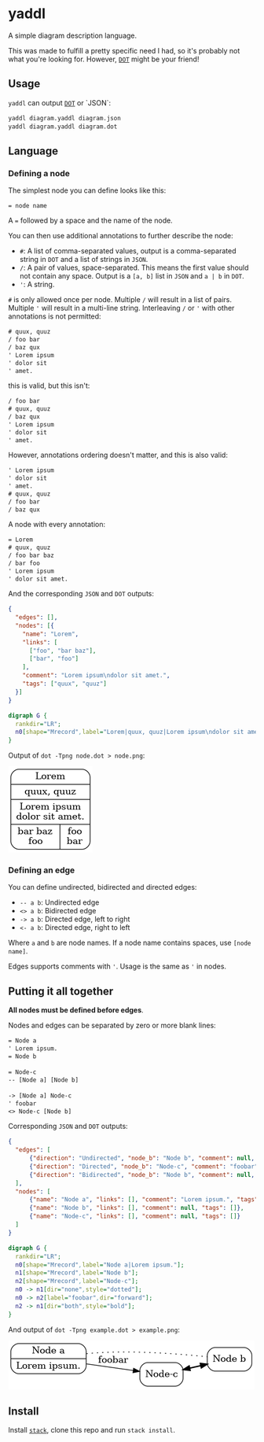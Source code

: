 # yaddl

A simple diagram description language.

This was made to fulfill a pretty specific need I had, so it's probably not what you're looking for.
However, [`DOT`](https://en.wikipedia.org/wiki/DOT_(graph_description_language)) might be your friend!

## Usage

`yaddl` can output [`DOT`](https://en.wikipedia.org/wiki/DOT_(graph_description_language)) or `JSON`:

```bash
yaddl diagram.yaddl diagram.json
yaddl diagram.yaddl diagram.dot
```

## Language

### Defining a node

The simplest node you can define looks like this:

```
= node name
```

A `=` followed by a space and the name of the node.

You can then use additional annotations to further describe the node:

 - `#`: A list of comma-separated values, output is a comma-separated string in `DOT` and a list of strings in `JSON`.
 - `/`: A pair of values, space-separated. This means the first value should not contain any space. Output is a `[a, b]` list in `JSON` and `a | b` in `DOT`.
 - `'`: A string.

`#` is only allowed once per node. Multiple `/` will result in a list of pairs. Multiple `'` will result in a multi-line string. Interleaving `/` or `'` with other annotations is not permitted:

```
# quux, quuz
/ foo bar
/ baz qux
' Lorem ipsum
' dolor sit
' amet.
```

this is valid, but this isn't:

```
/ foo bar
# quux, quuz
/ baz qux
' Lorem ipsum
' dolor sit
' amet.
```

However, annotations ordering doesn't matter, and this is also valid:

```
' Lorem ipsum
' dolor sit
' amet.
# quux, quuz
/ foo bar
/ baz qux
```

A node with every annotation:

```
= Lorem
# quux, quuz
/ foo bar baz
/ bar foo
' Lorem ipsum
' dolor sit amet.
```

And the corresponding `JSON` and `DOT` outputs:

```json
{
  "edges": [],
  "nodes": [{
    "name": "Lorem",
    "links": [
      ["foo", "bar baz"],
      ["bar", "foo"]
    ],
    "comment": "Lorem ipsum\ndolor sit amet.",
    "tags": ["quux", "quuz"]
  }]
}
```

```dot
digraph G {
  rankdir="LR";
  n0[shape="Mrecord",label="Lorem|quux, quuz|Lorem ipsum\ndolor sit amet.|{bar baz\nfoo\n|foo\nbar\n}"];
}
```

Output of `dot -Tpng node.dot > node.png`:

![node](examples/node.png)

### Defining an edge

You can define undirected, bidirected and directed edges:

 - `-- a b`: Undirected edge
 - `<> a b`: Bidirected edge
 - `-> a b`: Directed edge, left to right
 - `<- a b`: Directed edge, right to left

Where `a` and `b` are node names. If a node name contains spaces, use `[node name]`.

Edges supports comments with `'`. Usage is the same as `'` in nodes.

## Putting it all together

**All nodes must be defined before edges**.

Nodes and edges can be separated by zero or more blank lines:

```
= Node a
' Lorem ipsum.
= Node b

= Node-c
-- [Node a] [Node b]

-> [Node a] Node-c
' foobar
<> Node-c [Node b]
```

Corresponding `JSON` and `DOT` outputs:

```json
{
  "edges": [
      {"direction": "Undirected", "node_b": "Node b", "comment": null, "node_a": "Node a"},
      {"direction": "Directed", "node_b": "Node-c", "comment": "foobar", "node_a": "Node a"},
      {"direction": "Bidirected", "node_b": "Node b", "comment": null, "node_a": "Node-c"}
  ],
  "nodes": [
      {"name": "Node a", "links": [], "comment": "Lorem ipsum.", "tags": []},
      {"name": "Node b", "links": [], "comment": null, "tags": []},
      {"name": "Node-c", "links": [], "comment": null, "tags": []}
  ]
}
```

```dot
digraph G {
  rankdir="LR";
  n0[shape="Mrecord",label="Node a|Lorem ipsum."];
  n1[shape="Mrecord",label="Node b"];
  n2[shape="Mrecord",label="Node-c"];
  n0 -> n1[dir="none",style="dotted"];
  n0 -> n2[label="foobar",dir="forward"];
  n2 -> n1[dir="both",style="bold"];
}
```

And output of `dot -Tpng example.dot > example.png`:

![example](examples/example.png)

## Install

Install [`stack`](https://docs.haskellstack.org/en/stable/README/#how-to-install), clone this repo and run `stack install`.

